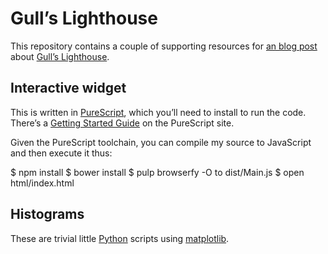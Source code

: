 # Gull’s Lighthouse

This repository contains a couple of supporting resources for
[an blog post](https://mjoldfield.com/atelier/atelier-dest/2017/10/gulls-lighthouse.html)
about [Gull’s Lighthouse](http://www.di.fc.ul.pt/~jpn/r/bugs/lighthouse.html).

## Interactive widget

This is written in [PureScript](http://www.purescript.org), which you’ll
need to install to run the code. There’s a [Getting Started Guide](https://github.com/purescript/documentation/blob/master/guides/Getting-Started.md) on the PureScript site.

Given the PureScript toolchain, you can compile my source to JavaScript
and then execute it thus:

   $ npm install
   $ bower install
   $ pulp browserfy -O to dist/Main.js
   $ open html/index.html

## Histograms

These are trivial little [Python](https://www.python.org) scripts using
[matplotlib](https://matplotlib.org).

   